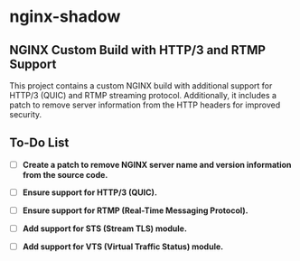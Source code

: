 # nginx-shadow

## NGINX Custom Build with HTTP/3 and RTMP Support

This project contains a custom NGINX build with additional support for HTTP/3 (QUIC) and RTMP streaming protocol. Additionally, it includes a patch to remove server information from the HTTP headers for improved security.

## To-Do List

- [ ] **Create a patch to remove NGINX server name and version information from the source code.**
- [ ] **Ensure support for HTTP/3 (QUIC).**
- [ ] **Ensure support for RTMP (Real-Time Messaging Protocol).**
- [ ] **Add support for STS (Stream TLS) module.**
- [ ] **Add support for VTS (Virtual Traffic Status) module.**



